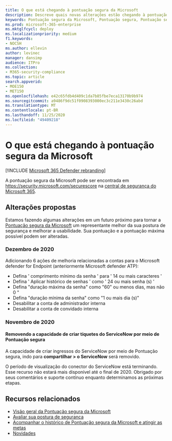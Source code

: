 ```yaml
---
title: O que está chegando à pontuação segura da Microsoft
description: Descreve quais novas alterações estão chegando à pontuação segura da Microsoft na central de segurança do Microsoft 365.
keywords: Pontuação segura da Microsoft, Pontuação segura, Pontuação segura do Office 365, pontuação de segurança da Microsoft, centro de segurança da Microsoft 365, ações de melhoria
ms.prod: microsoft-365-enterprise
ms.mktglfcycl: deploy
ms.localizationpriority: medium
f1.keywords:
- NOCSH
ms.author: ellevin
author: levinec
manager: dansimp
audience: ITPro
ms.collection:
- M365-security-compliance
ms.topic: article
search.appverid:
- MOE150
- MET150
ms.openlocfilehash: e42c65fdb4d409c1da7b85fbe7eca13170b9b974
ms.sourcegitcommit: a9486f9dc51f0908393000ec3c211e3430c26abd
ms.translationtype: MT
ms.contentlocale: pt-BR
ms.lasthandoff: 11/25/2020
ms.locfileid: "49409218"
---
```

# <a name="whats-coming-to-microsoft-secure-score"></a>O que está chegando à pontuação segura da Microsoft

[!INCLUDE [Microsoft 365 Defender rebranding](../includes/microsoft-defender.md)]

A pontuação segura da Microsoft pode ser encontrada em https://security.microsoft.com/securescore na [central de segurança do Microsoft 365](overview-security-center.md).

## <a name="proposed-changes"></a>Alterações propostas

Estamos fazendo algumas alterações em um futuro próximo para tornar a [Pontuação segura da Microsoft](microsoft-secure-score.md) um representante melhor da sua postura de segurança e melhorar a usabilidade. Sua pontuação e a pontuação máxima possível podem ser alteradas.

### <a name="december-2020"></a>Dezembro de 2020

Adicionando 6 ações de melhoria relacionadas a contas para o Microsoft defender for Endpoint (anteriormente Microsoft defender ATP):

- Defina ' comprimento mínimo da senha ' para ' 14 ou mais caracteres '
- Defina ' Aplicar histórico de senhas ' como ' 24 ou mais senha (s) '
- Defina "duração máxima da senha" como "60" ou menos dias, mas não 0 "
- Defina "duração mínima da senha" como "1 ou mais dia (s)"
- Desabilitar a conta de administrador interna
- Desabilitar a conta de convidado interna

### <a name="november-2020"></a>Novembro de 2020

#### <a name="removing-the-ability-to-create-servicenow-tickets-through-secure-score"></a>Removendo a capacidade de criar tíquetes do ServiceNow por meio de Pontuação segura 

A capacidade de criar ingressos do ServiceNow por meio de Pontuação segura, indo para **compartilhar > o ServiceNow** será removido.

O período de visualização do conector do ServiceNow está terminando. Esse recurso não estará mais disponível até o final de 2020. Obrigado por seus comentários e suporte contínuo enquanto determinamos as próximas etapas.

## <a name="related-resources"></a>Recursos relacionados

- [Visão geral da Pontuação segura da Microsoft](microsoft-secure-score.md)
- [Avaliar sua postura de segurança](microsoft-secure-score-improvement-actions.md)
- [Acompanhar o histórico de Pontuação segura da Microsoft e atingir as metas](microsoft-secure-score-history-metrics-trends.md)
- [Novidades](microsoft-secure-score-whats-new.md)
